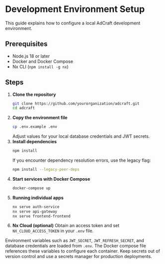 # Development Environment Setup

This guide explains how to configure a local AdCraft development environment.

## Prerequisites
- Node.js 18 or later
- Docker and Docker Compose
- Nx CLI (`npm install -g nx`)

## Steps
1. **Clone the repository**
   ```bash
   git clone https://github.com/yourorganization/adcraft.git
   cd adcraft
   ```
2. **Copy the environment file**
   ```bash
   cp .env.example .env
   ```
   Adjust values for your local database credentials and JWT secrets.
3. **Install dependencies**
   ```bash
   npm install
   ```
   If you encounter dependency resolution errors, use the legacy flag:
   ```bash
   npm install --legacy-peer-deps
   ```
4. **Start services with Docker Compose**
   ```bash
   docker-compose up
   ```
5. **Running individual apps**
   ```bash
   nx serve auth-service
   nx serve api-gateway
   nx serve frontend-frontend
   ```
6. **Nx Cloud (optional)**
   Obtain an access token and set `NX_CLOUD_ACCESS_TOKEN` in your `.env` file.

Environment variables such as `JWT_SECRET`, `JWT_REFRESH_SECRET`, and database credentials are loaded from `.env`. The Docker compose file references these variables to configure each container. Keep secrets out of version control and use a secrets manager for production deployments.
